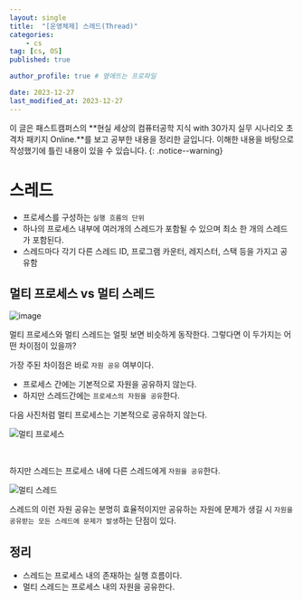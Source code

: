 ```yaml
---
layout: single
title:  "[운영체제] 스레드(Thread)"
categories: 
    - cs
tag: [cs, OS]
published: true

author_profile: true # 옆에뜨는 프로파일

date: 2023-12-27
last_modified_at: 2023-12-27
---
```



이 글은 패스트캠퍼스의 **현실 세상의 컴퓨터공학 지식 with 30가지 실무 시나리오 초격차 패키지 Online.**를 보고 공부한 내용을 정리한 글입니다.
이해한 내용을 바탕으로 작성했기에 틀린 내용이 있을 수 있습니다.
{: .notice--warning}

# 스레드
- 프로세스를 구성하는 `실행 흐름의 단위`
- 하나의 프로세스 내부에 여러개의 스레드가 포함될 수 있으며 최소 한 개의 스레드가 포함된다.
- 스레드마다 각기 다른 스레드 ID, 프로그램 카운터, 레지스터, 스택 등을 가지고 공유함

## 멀티 프로세스 vs 멀티 스레드

![image](https://github.com/novicehog/comments/assets/131991619/484c786a-1e05-4ab3-bf65-d43c0112d855)

멀티 프로세스와 멀티 스레드는 얼핏 보면 비슷하게 동작한다. 그렇다면 이 두가지는 어떤 차이점이 있을까?

가장 주된 차이점은 바로 `자원 공유` 여부이다.
- 프로세스 간에는 기본적으로 자원을 공유하지 않는다.
- 하지만 스레드간에는 `프로세스의 자원을 공유`한다.

다음 사진처럼 멀티 프로세스는 기본적으로 공유하지 않는다.

![멀티 프로세스](https://github.com/novicehog/comments/assets/131991619/8fc34def-7aab-4000-9f9c-f5baeb3c88e4)

<br>

하지만 스레드는 프로세스 내에 다른 스레드에게 `자원을 공유`한다.

![멀티 스레드](https://github.com/novicehog/comments/assets/131991619/f809c568-eac4-499c-af4f-c5cb5f5a9006)

스레드의 이런 자원 공유는 분명히 효율적이지만 공유하는 자원에 문제가 생길 시 `자원을 공유받는 모든 스레드에 문제가 발생`하는 단점이 있다.


## 정리
- 스레드는 프로세스 내의 존재하는 실행 흐름이다.
- 멀티 스레드는 프로세스 내의 자원을 공유한다.